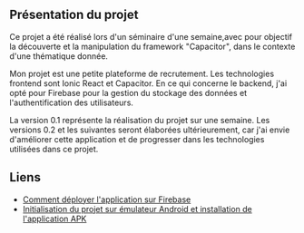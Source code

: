 ## Présentation du projet
Ce projet a été réalisé lors d'un séminaire d'une semaine,avec pour objectif la découverte et la manipulation du framework "Capacitor", dans le contexte d'une thématique donnée. 

Mon projet est une petite plateforme de recrutement. 
Les technologies frontend sont Ionic React et Capacitor. En ce qui concerne le backend, j'ai opté pour Firebase pour la gestion du stockage des données et l'authentification des utilisateurs.

La version 0.1 représente la réalisation du projet sur une semaine. Les versions 0.2 et les suivantes seront élaborées ultérieurement, car j'ai envie d'améliorer cette application et de progresser dans les technologies utilisées dans ce projet.

## Liens
* [Comment déployer l'application sur Firebase](./docs/DeploimentFirebase.md)
* [Initialisation du projet sur émulateur Android et installation de l'application APK](./docs/Android.md)